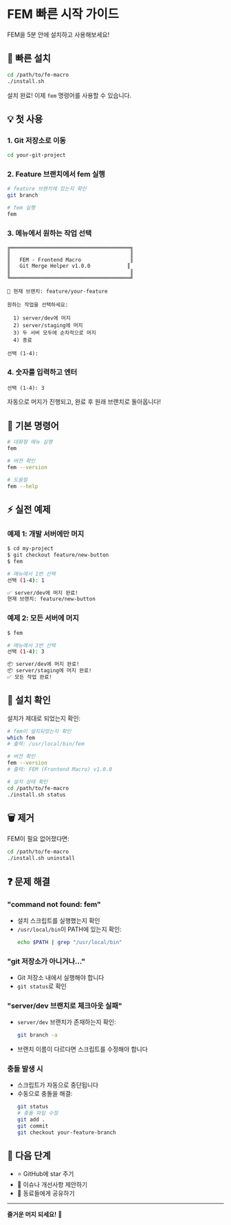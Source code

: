 # FEM 빠른 시작 가이드

FEM을 5분 안에 설치하고 사용해보세요!

## 🚀 빠른 설치

```bash
cd /path/to/fe-macro
./install.sh
```

설치 완료! 이제 `fem` 명령어를 사용할 수 있습니다.

## 💡 첫 사용

### 1. Git 저장소로 이동
```bash
cd your-git-project
```

### 2. Feature 브랜치에서 fem 실행
```bash
# feature 브랜치에 있는지 확인
git branch

# fem 실행
fem
```

### 3. 메뉴에서 원하는 작업 선택
```
╔═══════════════════════════════════════╗
║                                       ║
║   FEM - Frontend Macro                ║
║   Git Merge Helper v1.0.0            ║
║                                       ║
╚═══════════════════════════════════════╝

📍 현재 브랜치: feature/your-feature

원하는 작업을 선택하세요:

  1) server/dev에 머지
  2) server/staging에 머지
  3) 두 서버 모두에 순차적으로 머지
  4) 종료

선택 (1-4): 
```

### 4. 숫자를 입력하고 엔터
```
선택 (1-4): 3
```

자동으로 머지가 진행되고, 완료 후 원래 브랜치로 돌아옵니다!

## 📖 기본 명령어

```bash
# 대화형 메뉴 실행
fem

# 버전 확인
fem --version

# 도움말
fem --help
```

## ⚡ 실전 예제

### 예제 1: 개발 서버에만 머지
```bash
$ cd my-project
$ git checkout feature/new-button
$ fem

# 메뉴에서 1번 선택
선택 (1-4): 1

✅ server/dev에 머지 완료!
현재 브랜치: feature/new-button
```

### 예제 2: 모든 서버에 머지
```bash
$ fem

# 메뉴에서 3번 선택
선택 (1-4): 3

📦 server/dev에 머지 완료!
📦 server/staging에 머지 완료!
✅ 모든 작업 완료!
```

## 🔧 설치 확인

설치가 제대로 되었는지 확인:

```bash
# fem이 설치되었는지 확인
which fem
# 출력: /usr/local/bin/fem

# 버전 확인
fem --version
# 출력: FEM (Frontend Macro) v1.0.0

# 설치 상태 확인
cd /path/to/fe-macro
./install.sh status
```

## 🗑️ 제거

FEM이 필요 없어졌다면:

```bash
cd /path/to/fe-macro
./install.sh uninstall
```

## ❓ 문제 해결

### "command not found: fem"
- 설치 스크립트를 실행했는지 확인
- `/usr/local/bin`이 PATH에 있는지 확인:
  ```bash
  echo $PATH | grep "/usr/local/bin"
  ```

### "git 저장소가 아니거나..."
- Git 저장소 내에서 실행해야 합니다
- `git status`로 확인

### "server/dev 브랜치로 체크아웃 실패"
- `server/dev` 브랜치가 존재하는지 확인:
  ```bash
  git branch -a
  ```
- 브랜치 이름이 다르다면 스크립트를 수정해야 합니다

### 충돌 발생 시
- 스크립트가 자동으로 중단됩니다
- 수동으로 충돌을 해결:
  ```bash
  git status
  # 충돌 파일 수정
  git add .
  git commit
  git checkout your-feature-branch
  ```

## 🎯 다음 단계

- ⭐ GitHub에 star 주기
- 📝 이슈나 개선사항 제안하기
- 🔄 동료들에게 공유하기

---

**즐거운 머지 되세요!** 🚀

